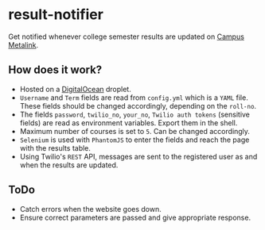 # result-notifier

Get notified whenever college semester results are updated on [Campus Metalink](http://iiitb.campusmetalink.com/cml/pages/selfService/CssAssignmentReg.jsf).

## How does it work?

- Hosted on a [DigitalOcean](https://www.digitalocean.com) droplet.
- `Username` and `Term` fields are read from `config.yml` which is a `YAML` file. These fields should be changed accordingly, depending on the `roll-no`.
- The fields `password`, `twilio_no`, `your_no`, `Twilio auth tokens` (sensitive fields) are read as environment variables. Export them in the shell.
- Maximum number of courses is set to `5`. Can be changed accordingly.
- `Selenium` is used with `PhantomJS` to enter the fields and reach the page with the results table.
- Using Twilio's `REST` API, messages are sent to the registered user as and when the results are updated.

## ToDo

- Catch errors when the website goes down.
- Ensure correct parameters are passed and give appropriate response.

